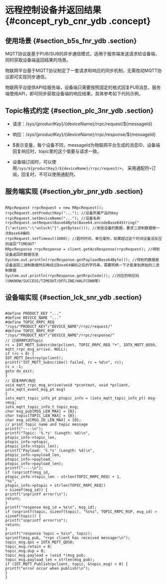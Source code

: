 # 远程控制设备并返回结果 {#concept_ryb_cnr_ydb .concept}

## 使用场景 {#section_b5s_fnr_ydb .section}

MQTT协议是基于PUB/SUB的异步通信模式，适用于服务端发送请求给设备端，同时获取设备端返回结果的场景。

物联网平台基于MQTT协议制定了一套请求和响应的同步机制，无需改动MQTT协议即可实现同步通信。

物联网平台提供API给服务端，设备端只需要按照固定的格式回复PUB消息，服务端使用API，即可同步获取设备端的响应结果，具体参考如下代码示例。

## Topic格式约定 {#section_plc_3nr_ydb .section}

-   请求：/sys/$\{productKey\}/$\{deviceName\}/rrpc/request/$\{messageId\}
-   响应：/sys/$\{productKey\}/$\{deviceName\}/rrpc/response/$\{messageId\}

-   $表示变量，每个设备不同，messageId为物联网平台生成的消息ID，设备端回复响应时，topic里的这个值要与请求一致。
-   设备端订阅时，可以使用`/sys/${productKey}/${deviceName}/rrpc/request/+`， 采用通配符`+`订阅，回复时，不可以使用通配符。

## 服务端实现 {#section_ybr_pnr_ydb .section}

```

RRpcRequest rrpcRequest = new RRpcRequest();
rrpcRequest.setProductKey("..."); //设备所属产品的Key
rrpcRequest.setDeviceName("..."); //设备名称
rrpcRequest.setRequestBase64Byte(Base64.encodeBase64String("{\"action\":\"unlock\"}".getBytes())); //发给设备的数据，要求二进制数据做一次Base64编码
rrpcRequest.setTimeout(1000); //超时时间，单位毫秒，如果超过这个时间设备没反应则返回"TIMEOUT"
RRpcResponse rrpcResponse = client.getAcsResponse(rrpcRequest); //得到设备返回的数据信息
System.out.println(rrpcResponse.getPayloadBase64Byte()); //得到的数据是设备返回二进制数据然后再经过Base64编码之后的字符串，需要转换一下才能拿到原始的二进制数据
System.out.println(rrpcResponse.getRrpcCode()); //对应的响应码(UNKNOW/SUCCESS/TIMEOUT/OFFLINE/HALFCONN等)
```

## 设备端实现 {#section_lck_snr_ydb .section}

```

#define PRODUCT_KEY "..."
#define DEVICE_NAME "..."
#define TOPIC_RRPC_REQ "/sys/"PRODUCT_KEY"/"DEVICE_NAME"/rrpc/request/"
#define TOPIC_RRPC_RSP "/sys/"PRODUCT_KEY"/"DEVICE_NAME"/rrpc/response/"
// 订阅RRPC的Topic
rc = IOT_MQTT_Subscribe(pclient, TOPIC_RRPC_REQ "+", IOTX_MQTT_QOS0, mqtt_rrpc_msg_arrive, NULL);
if (rc < 0) {
IOT_MQTT_Destroy(pclient);
printf("IOT_MQTT_Subscribe() failed, rc = %d\n", rc);
rc = -1;
goto do_exit;
}
// 回复RRPC响应
void mqtt_rrpc_msg_arrive(void *pcontext, void *pclient, iotx_mqtt_event_msg_pt msg)
{
iotx_mqtt_topic_info_pt ptopic_info = (iotx_mqtt_topic_info_pt) msg->msg;
iotx_mqtt_topic_info_t topic_msg;
char msg_pub[MSG_LEN_MAX] = {0};
char topic[TOPIC_LEN_MAX] = {0};
char msg_id[MSG_ID_LEN_MAX] = {0};
// print topic name and topic message
printf("----\n");
printf("Topic: '%.*s' (Length: %d)\n",
ptopic_info->topic_len,
ptopic_info->ptopic,
ptopic_info->topic_len);
printf("Payload: '%.*s' (Length: %d)\n",
ptopic_info->payload_len,
ptopic_info->payload,
ptopic_info->payload_len);
printf("----\n");
if (snprintf(msg_id,
ptopic_info->topic_len - strlen(TOPIC_RRPC_REQ) + 1,
"%s",
ptopic_info->ptopic + strlen(TOPIC_RRPC_REQ))
> sizeof(msg_id)) {
printf("snprintf error!\n");
return;
}
printf("response msg_id = %s\n", msg_id);
if (snprintf(topic, sizeof(topic), "%s%s", TOPIC_RRPC_RSP, msg_id) > sizeof(topic)) {
printf("snprintf error!\n");
return;
}
printf("response topic = %s\n", topic);
sprintf(msg_pub, "rrpc client has received message!\n");
topic_msg.qos = IOTX_MQTT_QOS0;
topic_msg.retain = 0;
topic_msg.dup = 0;
topic_msg.payload = (void *)msg_pub;
topic_msg.payload_len = strlen(msg_pub);
if (IOT_MQTT_Publish(pclient, topic, &topic_msg) < 0) {
printf("error occur when publish!\n");
}
}
```

